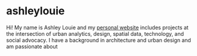 # ashleylouie
Hi! My name is Ashley Louie and my [personal website](http://ashleylouie.com/) includes projects at the intersection of urban analytics, design, spatial data, technology, and social advocacy. I have a background in architecture and urban design and am passionate about 
